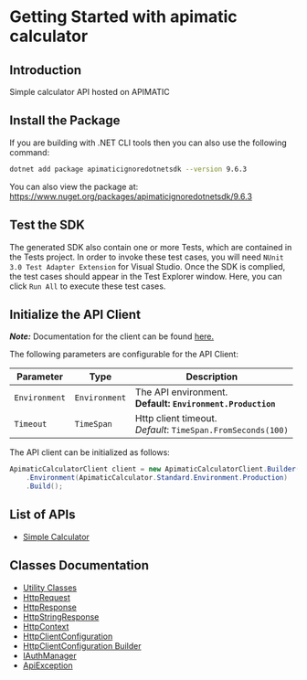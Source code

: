 
# Getting Started with apimatic calculator

## Introduction

Simple calculator API hosted on APIMATIC

## Install the Package

If you are building with .NET CLI tools then you can also use the following command:

```bash
dotnet add package apimaticignoredotnetsdk --version 9.6.3
```

You can also view the package at:
https://www.nuget.org/packages/apimaticignoredotnetsdk/9.6.3

## Test the SDK

The generated SDK also contain one or more Tests, which are contained in the Tests project. In order to invoke these test cases, you will need `NUnit 3.0 Test Adapter Extension` for Visual Studio. Once the SDK is complied, the test cases should appear in the Test Explorer window. Here, you can click `Run All` to execute these test cases.

## Initialize the API Client

**_Note:_** Documentation for the client can be found [here.](https://www.github.com/syed-subtain/apimatic-ignore-dotnet-sdk/tree/9.6.3/doc/client.md)

The following parameters are configurable for the API Client:

| Parameter | Type | Description |
|  --- | --- | --- |
| `Environment` | `Environment` | The API environment. <br> **Default: `Environment.Production`** |
| `Timeout` | `TimeSpan` | Http client timeout.<br>*Default*: `TimeSpan.FromSeconds(100)` |

The API client can be initialized as follows:

```csharp
ApimaticCalculatorClient client = new ApimaticCalculatorClient.Builder()
    .Environment(ApimaticCalculator.Standard.Environment.Production)
    .Build();
```

## List of APIs

* [Simple Calculator](https://www.github.com/syed-subtain/apimatic-ignore-dotnet-sdk/tree/9.6.3/doc/controllers/simple-calculator.md)

## Classes Documentation

* [Utility Classes](https://www.github.com/syed-subtain/apimatic-ignore-dotnet-sdk/tree/9.6.3/doc/utility-classes.md)
* [HttpRequest](https://www.github.com/syed-subtain/apimatic-ignore-dotnet-sdk/tree/9.6.3/doc/http-request.md)
* [HttpResponse](https://www.github.com/syed-subtain/apimatic-ignore-dotnet-sdk/tree/9.6.3/doc/http-response.md)
* [HttpStringResponse](https://www.github.com/syed-subtain/apimatic-ignore-dotnet-sdk/tree/9.6.3/doc/http-string-response.md)
* [HttpContext](https://www.github.com/syed-subtain/apimatic-ignore-dotnet-sdk/tree/9.6.3/doc/http-context.md)
* [HttpClientConfiguration](https://www.github.com/syed-subtain/apimatic-ignore-dotnet-sdk/tree/9.6.3/doc/http-client-configuration.md)
* [HttpClientConfiguration Builder](https://www.github.com/syed-subtain/apimatic-ignore-dotnet-sdk/tree/9.6.3/doc/http-client-configuration-builder.md)
* [IAuthManager](https://www.github.com/syed-subtain/apimatic-ignore-dotnet-sdk/tree/9.6.3/doc/i-auth-manager.md)
* [ApiException](https://www.github.com/syed-subtain/apimatic-ignore-dotnet-sdk/tree/9.6.3/doc/api-exception.md)

